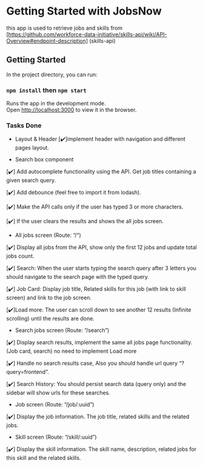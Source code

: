 # Getting Started with JobsNow

this app is used to retrieve jobs and skills from [https://github.com/workforce-data-initiative/skills-api/wiki/API-Overview#endpoint-description] (skills-api)

## Getting Started

In the project directory, you can run:

### `npm install` then `npm start`

Runs the app in the development mode.\
Open [http://localhost:3000](http://localhost:3000) to view it in the browser.


### Tasks Done

- Layout & Header
[✔️]implement header with navigation and different pages layout.


- Search box component

[✔️] Add autocomplete functionality using the API. Get job titles containing a given search query.

[✔️] Add debounce (feel free to import it from lodash).

[✔️] Make the API calls only if the user has typed 3 or more characters.

[✔️] If the user clears the results and shows the all jobs screen.


- All jobs screen (Route: “/”)
  
[✔️] Display all jobs from the API, show only the first 12 jobs and update total jobs count.

[✔️] Search: When the user starts typing the search query after 3 letters you should navigate to the
search page with the typed query.

[✔️] Job Card: Display job title, Related skills for this job (with link to skill screen) and link to the job
screen.

[✔️]Load more: The user can scroll down to see another 12 results (Infinite scrolling) until the
results are done.

- Search jobs screen (Route: “/search”)
  
[✔️] Display search results, implement the same all jobs page functionality. (Job card, search) no
need to implement Load more

[✔️] Handle no search results case, Also you should handle url query “?query=frontend”.

[✔️] Search History: You should persist search data (query only) and the sidebar will show urls for
these searches.


- Job screen (Route: “/job/:uuid”)
 
[✔️] Display the job information. The job title, related skills and the related jobs.


- Skill screen (Route: “/skill/:uuid”)
  
[✔️] Display the skill information. The skill name, description, related jobs for this skill and the related
skills.



